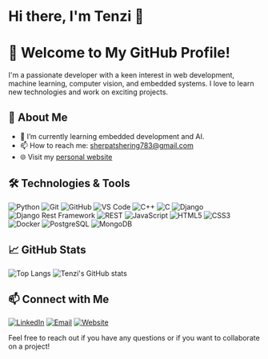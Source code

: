 # Hi there, I'm Tenzi 👋

# 🌟 Welcome to My GitHub Profile!

I'm a passionate developer with a keen interest in web development, machine learning, computer vision, and embedded systems. I love to learn new technologies and work on exciting projects.

## 🚀 About Me

- 🌱 I’m currently learning embedded development and AI.
- 📫 How to reach me: sherpatshering783@gmail.com
- 🌐 Visit my [personal website](https://tsheringtsherpa.pythonanywhere.com/)

## 🛠️ Technologies & Tools

![Python](https://img.shields.io/badge/-Python-3776AB?style=flat&logo=python&logoColor=white)
![Git](https://img.shields.io/badge/-Git-F05032?style=flat&logo=git&logoColor=white)
![GitHub](https://img.shields.io/badge/-GitHub-181717?style=flat&logo=github&logoColor=white)
![VS Code](https://img.shields.io/badge/-VS%20Code-007ACC?style=flat&logo=visual-studio-code&logoColor=white)
![C++](https://img.shields.io/badge/-C++-00599C?style=flat&logo=c%2B%2B&logoColor=white)
![C](https://img.shields.io/badge/-C-A8B9CC?style=flat&logo=c&logoColor=white)
![Django](https://img.shields.io/badge/-Django-092E20?style=flat&logo=django&logoColor=white)
![Django Rest Framework](https://img.shields.io/badge/-Django%20Rest%20Framework-092E20?style=flat&logo=django&logoColor=white)
![REST](https://img.shields.io/badge/-REST-009688?style=flat&logo=rest&logoColor=white)
![JavaScript](https://img.shields.io/badge/-JavaScript-F7DF1E?style=flat&logo=javascript&logoColor=black)
![HTML5](https://img.shields.io/badge/-HTML5-E34F26?style=flat&logo=html5&logoColor=white)
![CSS3](https://img.shields.io/badge/-CSS3-1572B6?style=flat&logo=css3&logoColor=white)
![Docker](https://img.shields.io/badge/-Docker-2496ED?style=flat&logo=docker&logoColor=white)
![PostgreSQL](https://img.shields.io/badge/-PostgreSQL-336791?style=flat&logo=postgresql&logoColor=white)
![MongoDB](https://img.shields.io/badge/-MongoDB-47A248?style=flat&logo=mongodb&logoColor=white)


## 📈 GitHub Stats

![Top Langs](https://github-readme-stats.vercel.app/api/top-langs/?username=tenzi1&layout=compact&theme=radical)
![Tenzi's GitHub stats](https://github-readme-stats.vercel.app/api?username=tenzi1&show_icons=true&theme=radical&hide=c++)

## 📫 Connect with Me

[![LinkedIn](https://img.shields.io/badge/-LinkedIn-0A66C2?style=flat&logo=linkedin&logoColor=white)](https://www.linkedin.com/in/tshering-sherpa-b660ab193/)
[![Email](https://img.shields.io/badge/-Email-D14836?style=flat&logo=gmail&logoColor=white)](mailto:sherpatshering783@gmail.com)
[![Website](https://img.shields.io/badge/-Website-4285F4?style=flat&logo=google-chrome&logoColor=white)](https://tsheringtsherpa.pythonanywhere.com/)

Feel free to reach out if you have any questions or if you want to collaborate on a project!
